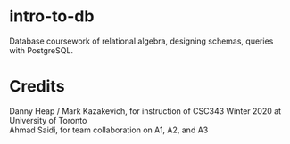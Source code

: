# intro-to-db
Database coursework of relational algebra, designing schemas, queries with PostgreSQL.

# Credits
Danny Heap / Mark Kazakevich, for instruction of CSC343 Winter 2020 at University of Toronto <br>
Ahmad Saidi, for team collaboration on A1, A2, and A3
